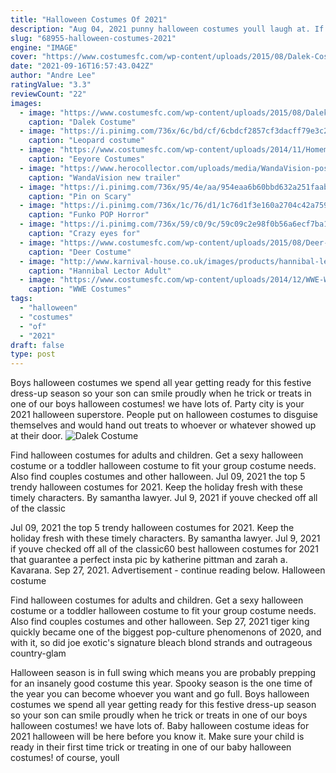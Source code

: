 ```yaml
---
title: "Halloween Costumes Of 2021"
description: "Aug 04, 2021 punny halloween costumes youll laugh at. If youre searching for a clever, ironic, and all-around funny halloween costume this year, these creative minds have you"
slug: "68955-halloween-costumes-2021"
engine: "IMAGE"
cover: "https://www.costumesfc.com/wp-content/uploads/2015/08/Dalek-Costume.jpg"
date: "2021-09-16T16:57:43.042Z"
author: "Andre Lee"
ratingValue: "3.3"
reviewCount: "22"
images:
  - image: "https://www.costumesfc.com/wp-content/uploads/2015/08/Dalek-Costume.jpg"
    caption: "Dalek Costume"
  - image: "https://i.pinimg.com/736x/6c/bd/cf/6cbdcf2857cf3dacff79e3c2d58fb284--leopard-costume-cute-cosplay.jpg"
    caption: "Leopard costume"
  - image: "https://www.costumesfc.com/wp-content/uploads/2014/11/Homemade-Eeyore-Costume.jpg"
    caption: "Eeyore Costumes"
  - image: "https://www.herocollector.com/uploads/media/WandaVision-poster6.jpg"
    caption: "WandaVision new trailer"
  - image: "https://i.pinimg.com/736x/95/4e/aa/954eaa6b60bbd632a251faabf240fee8--spikes-novel.jpg"
    caption: "Pin on Scary"
  - image: "https://i.pinimg.com/736x/1c/76/d1/1c76d1f3e160a2704c42a7591edc7b94.jpg"
    caption: "Funko POP Horror"
  - image: "https://i.pinimg.com/736x/59/c0/9c/59c09c2e98f0b56a6ecf7ba1602525ec.jpg"
    caption: "Crazy eyes for"
  - image: "https://www.costumesfc.com/wp-content/uploads/2015/08/Deer-Halloween-Costume.jpg"
    caption: "Deer Costume"
  - image: "http://www.karnival-house.co.uk/images/products/hannibal-lector-adult-fancy-dress-costume29307.jpg"
    caption: "Hannibal Lector Adult"
  - image: "https://www.costumesfc.com/wp-content/uploads/2014/12/WWE-Wrestling-Costumes-for-Kids.jpg"
    caption: "WWE Costumes"
tags:
  - "halloween"
  - "costumes"
  - "of"
  - "2021"
draft: false
type: post
---
```


Boys halloween costumes we spend all year getting ready for this festive dress-up season so your son can smile proudly when he trick or treats in one of our boys halloween costumes! we have lots of. Party city is your 2021 halloween superstore.  People put on halloween costumes to disguise themselves and would hand out treats to whoever  or whatever  showed up at their door.
![Dalek Costume](https://www.costumesfc.com/wp-content/uploads/2015/08/Dalek-Costume.jpg "Dalek Costume")

Find halloween costumes for adults and children. Get a sexy halloween costume or a toddler halloween costume to fit your group costume needs. Also find couples costumes and other halloween. Jul 09, 2021 the top 5 trendy halloween costumes for 2021. Keep the holiday fresh with these timely characters. By samantha lawyer. Jul 9, 2021 if youve checked off all of the classic
<!--inArticleAds-->

<!--galleryOne-->

Jul 09, 2021 the top 5 trendy halloween costumes for 2021. Keep the holiday fresh with these timely characters. By samantha lawyer. Jul 9, 2021 if youve checked off all of the classic60 best halloween costumes for 2021 that guarantee a perfect insta pic by katherine pittman and zarah a. Kavarana. Sep 27, 2021. Advertisement - continue reading below. Halloween costume
<!--inArticleAds-->

<!--galleryTwo-->

Find halloween costumes for adults and children. Get a sexy halloween costume or a toddler halloween costume to fit your group costume needs. Also find couples costumes and other halloween. Sep 27, 2021 tiger king quickly became one of the biggest pop-culture phenomenons of 2020, and with it, so did joe exotic's signature bleach blond strands and outrageous country-glam
<!--galleryThree-->

Halloween season is in full swing which means you are probably prepping for an insanely good costume this year. Spooky season is the one time of the year you can become whoever you want and go full. Boys halloween costumes we spend all year getting ready for this festive dress-up season so your son can smile proudly when he trick or treats in one of our boys halloween costumes! we have lots of. Baby halloween costume ideas for 2021 halloween will be here before you know it. Make sure your child is ready in their first time trick or treating in one of our baby halloween costumes! of course, youll